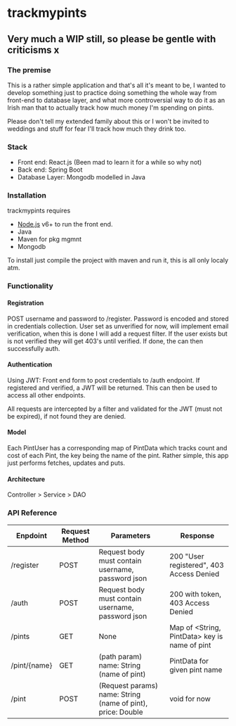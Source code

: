 # trackmypints

## Very much a WIP still, so please be gentle with criticisms x

### The premise
This is a rather simple application and that's all it's meant to be, I wanted to develop something just to practice
 doing something the whole way from front-end to database layer, and what more controversial way to do it as an Irish
 man that to actually track how much money I'm spending on pints.

Please don't tell my extended family about this or I won't be invited to weddings and stuff for fear I'll track how much they drink too.

### Stack
- Front end: React.js (Been mad to learn it for a while so why not)
- Back end: Spring Boot
- Database Layer: Mongodb modelled in Java

### Installation

trackmypints requires
- [Node.js](https://nodejs.org/) v6+ to run the front end.
- Java
- Maven for pkg mgmnt
- Mongodb

To install just compile the project with maven and run it, this is all only localy atm.


### Functionality

#### Registration
POST username and password to /register. Password is encoded and stored in credentials collection. User set as
unverified for now, will implement email verification, when this is done I will add a request filter. If the user exists
but is not verified they will get 403's until verified. If done, the can then successfully auth.

#### Authentication
Using JWT: Front end form to post credentials to /auth endpoint. If registered and verified, a JWT will be returned.
 This can then be used to access all other endpoints.

All requests are intercepted by a filter and validated for the JWT (must not be expired), if not found they are denied.

#### Model
Each PintUser has a corresponding map of PintData which tracks count and cost of each Pint, the key being the name of
the pint. Rather simple, this app just performs fetches, updates and puts.

#### Architecture

Controller > Service > DAO

### API Reference

| Enpdoint | Request Method | Parameters | Response |
| ------ | ------ | ------ | ------ |
| /register | POST | Request body must contain username, password json | 200 "User registered", 403 Access Denied |
| /auth | POST | Request body must contain username, password json | 200 with token, 403 Access Denied |
| /pints | GET | None | Map of <String, PintData> key is name of pint|
| /pint/{name}| GET | (path param) name: String (name of pint) | PintData for given pint name|
| /pint| POST | (Request params) name: String (name of pint), price: Double | void for now|